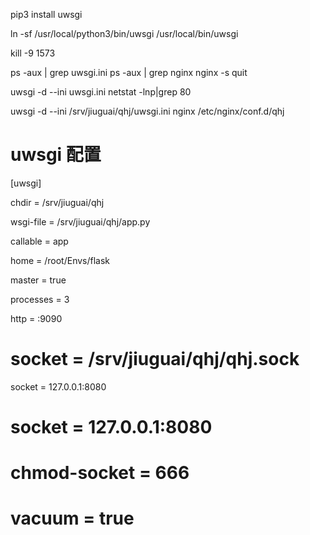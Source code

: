 pip3 install uwsgi

ln -sf /usr/local/python3/bin/uwsgi /usr/local/bin/uwsgi


kill -9 1573

ps -aux | grep uwsgi.ini 
ps -aux | grep nginx
nginx -s quit

uwsgi -d --ini uwsgi.ini 
netstat -lnp|grep 80

uwsgi -d --ini /srv/jiuguai/qhj/uwsgi.ini 
nginx /etc/nginx/conf.d/qhj

# uwsgi 配置
[uwsgi]

chdir = /srv/jiuguai/qhj

wsgi-file = /srv/jiuguai/qhj/app.py

callable = app


home = /root/Envs/flask

master = true

processes = 3

http = :9090

# socket = /srv/jiuguai/qhj/qhj.sock

socket = 127.0.0.1:8080
# socket = 127.0.0.1:8080

# chmod-socket = 666
# vacuum = true
